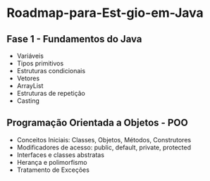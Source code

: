 # Roadmap-para-Est-gio-em-Java

## Fase 1 - Fundamentos do Java
- Variáveis
- Tipos primitivos
- Estruturas condicionais
- Vetores
- ArrayList
- Estruturas de repetição
- Casting  

## Programação Orientada a Objetos - POO
- Conceitos Iniciais: Classes, Objetos, Métodos, Construtores
- Modificadores de acesso: public, default, private, protected
- Interfaces e classes abstratas
- Herança e polimorfismo
- Tratamento de Exceções
